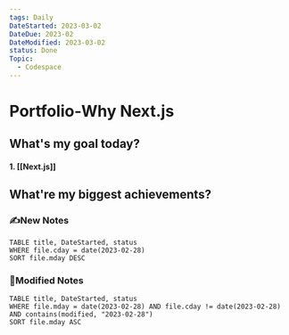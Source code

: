 ```yaml
---
tags: Daily
DateStarted: 2023-03-02
DateDue: 2023-02
DateModified: 2023-03-02
status: Done
Topic:
  - Codespace
---
```


# Portfolio-Why Next.js

## What's my goal today?

#### 1. [[Next.js]]

## What're my biggest achievements?

### ✍️New Notes

```dataview
TABLE title, DateStarted, status
WHERE file.cday = date(2023-02-28)
SORT file.mday DESC
```

### 📝Modified Notes

```dataview
TABLE title, DateStarted, status
WHERE file.mday = date(2023-02-28) AND file.cday != date(2023-02-28) AND contains(modified, "2023-02-28")
SORT file.mday ASC
```
